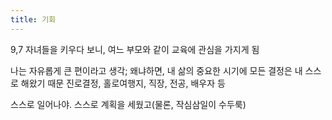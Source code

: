 ```yaml
---
title: 기회
---
```




9,7 자녀들을 키우다 보니, 여느 부모와 같이 교육에 관심을 가지게 됨

나는 자유롭게 큰 편이라고 생각; 왜냐하면, 내 삶의 중요한 시기에
모든 결정은 내 스스로 해왔기 때문
진로결정, 홀로여행지, 직장, 전공, 배우자 등

스스로 일어나야. 스스로 계획을 세웠고(물론, 작심삼일이 수두룩)

